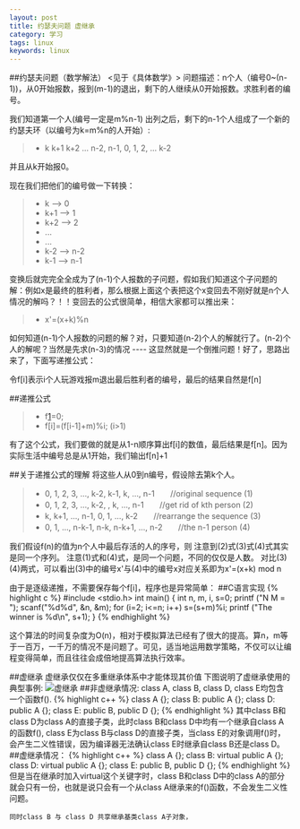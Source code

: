 ```yaml
---
layout: post
title: 约瑟夫问题 虚继承
category: 学习
tags: linux
keywords: linux
---
```

##约瑟夫问题（数学解法）
<见于《具体数学》>
问题描述：n个人（编号0~(n-1))，从0开始报数，报到(m-1)的退出，剩下的人继续从0开始报数。求胜利者的编号。

我们知道第一个人(编号一定是m%n-1) 出列之后，剩下的n-1个人组成了一个新的约瑟夫环（以编号为k=m%n的人开始）:
>* k  k+1  k+2  ... n-2, n-1, 0, 1, 2, ... k-2

并且从k开始报0。

现在我们把他们的编号做一下转换：
>* k     --> 0
>* k+1   --> 1
>* k+2   --> 2
>* ...
>* ...
>* k-2   --> n-2
>* k-1   --> n-1

变换后就完完全全成为了(n-1)个人报数的子问题，假如我们知道这个子问题的解：例如x是最终的胜利者，那么根据上面这个表把这个x变回去不刚好就是n个人情况的解吗？！！变回去的公式很简单，相信大家都可以推出来：
>* x'=(x+k)%n

如何知道(n-1)个人报数的问题的解？对，只要知道(n-2)个人的解就行了。(n-2)个人的解呢？当然是先求(n-3)的情况 ---- 这显然就是一个倒推问题！好了，思路出来了，下面写递推公式：

令f[i]表示i个人玩游戏报m退出最后胜利者的编号，最后的结果自然是f[n]

##递推公式
>* f[1]=0;
>* f[i]=(f[i-1]+m)%i;  (i>1)

有了这个公式，我们要做的就是从1-n顺序算出f[i]的数值，最后结果是f[n]。因为实际生活中编号总是从1开始，我们输出f[n]+1

##关于递推公式的理解
将这些人从0到n编号，假设除去第k个人。

>* 0, 1, 2, 3, ..., k-2, k-1, k, ..., n-1　　//original sequence (1)
>* 0, 1, 2, 3, ..., k-2,      , k, ..., n-1　　//get rid of kth person (2)
>* k, k+1, ..., n-1,    0,    1,        ..., k-2　　//rearrange the sequence (3)
>* 0, 1,     ..., n-k-1, n-k, n-k+1, ..., n-2　　//the n-1 person (4)

我们假设f(n)的值为n个人中最后存活的人的序号，则
注意到(2)式(3)式(4)式其实是同一个序列。
注意(1)式和(4)式，是同一个问题，不同的仅仅是人数。
对比(3)(4)两式，可以看出(3)中的编号x'与(4)中的编号x对应关系即为x'=(x+k) mod n

由于是逐级递推，不需要保存每个f[i]，程序也是异常简单：
##C语言实现
{% highlight c %}
#include <stdio.h>
int main()
{
  int n, m, i, s=0;
  printf ("N M = "); scanf("%d%d", &n, &m);
  for (i=2; i<=n; i++) s=(s+m)%i;
  printf ("The winner is %d\n", s+1);
}
{% endhighlight %}

这个算法的时间复杂度为O(n)，相对于模拟算法已经有了很大的提高。算n，m等于一百万，一千万的情况不是问题了。可见，适当地运用数学策略，不仅可以让编程变得简单，而且往往会成倍地提高算法执行效率。

##虚继承
虚继承仅仅在多重继承体系中才能体现其价值
下图说明了虚继承使用的典型事例:
![虚继承][1]
##非虚继承情况:
class A, class B, class D, class E均包含一个函数f().
{% highlight c++ %}
class A {};
class B: public A {};
class D: public A {};
class E: public B, public D {};
{% endhighlight %}
其中class B和class D为class A的直接子类，此时class B和class D中均有一个继承自class A的函数f(), class E为class B与class D的直接子类，当class E的对象调用f()时，会产生二义性错误，因为编译器无法确认class E时继承自class B还是class D。
##虚继承情况：
{% highlight c++ %}
class A {};
class B: virtual public A {};
class D: virtual public A {};
class E: public B, public D {};
{% endhighlight %}
但是当在继承时加入virtual这个关键字时，class B和class D中的class A的部分就会只有一份，也就是说只会有一个从class A继承来的f()函数，不会发生二义性问题。

    同时class B 与 class D 共享继承基类class A子对象，

  [1]: /public/img/虚函数.jpg
